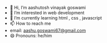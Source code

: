 - 👋 Hi, I’m aashutosh vinayak goswami
- 👀 I’m interested in web development
- 🌱 I’m currently learning html , css , javascript
- 📫 How to reach me
-    email: aashu.goswami67@gmail.com
- 😄 Pronouns: he/him
  

<!---
aashutosh-github/aashutosh-github is a ✨ special ✨ repository because its `README.md` (this file) appears on your GitHub profile.
You can click the Preview link to take a look at your changes.
--->
